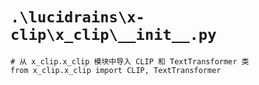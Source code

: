 # `.\lucidrains\x-clip\x_clip\__init__.py`

```
# 从 x_clip.x_clip 模块中导入 CLIP 和 TextTransformer 类
from x_clip.x_clip import CLIP, TextTransformer
```